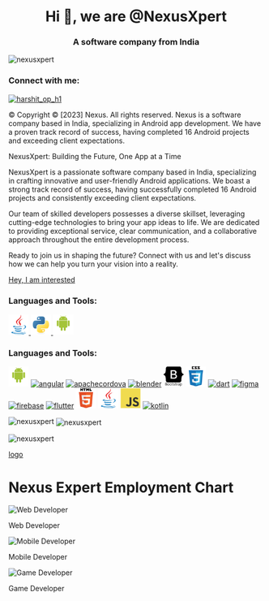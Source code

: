 <h1 align="center">Hi 👋, we are @NexusXpert</h1>
<h3 align="center">A software company from India</h3>

<p align="left"> <img src="https://komarev.com/ghpvc/?username=nexusxpert&label=Profile%20views&color=0e75b6&style=flat" alt="nexusxpert" /> </p>

<h3 align="left">Connect with me:</h3>
<p align="left">
<a href="https://instagram.com/harshit_op_h1" target="blank"><img align="center" src="https://raw.githubusercontent.com/rahuldkjain/github-profile-readme-generator/master/src/images/icons/Social/instagram.svg" alt="harshit_op_h1" height="30" width="40" /></a>
</p>

<p>© Copyright &copy; [2023] Nexus. All rights reserved. Nexus is a software company based in India, specializing in Android app development. We have a proven track record of success, having completed 16 Android projects and exceeding client expectations.</p>

NexusXpert: Building the Future, One App at a Time

NexusXpert is a passionate software company based in India, specializing in crafting innovative and user-friendly Android applications. We boast a strong track record of success, having successfully completed 16 Android projects and consistently exceeding client expectations.

Our team of skilled developers possesses a diverse skillset, leveraging cutting-edge technologies to bring your app ideas to life. We are dedicated to providing exceptional service, clear communication, and a collaborative approach throughout the entire development process.

Ready to join us in shaping the future? Connect with us and let's discuss how we can help you turn your vision into a reality.

<a href="https://wa.me/+918009773835?text=Hey,%20I%20am%20interested" class="mega-button">
  Hey, I am interested
</a>





<h3 align="left">Languages and Tools:</h3>
<p align="left"> 
  <!-- Updated order of languages -->
  <a href="https://www.java.com" target="_blank" rel="noreferrer"> <img src="https://raw.githubusercontent.com/devicons/devicon/master/icons/java/java-original.svg" alt="java" width="40" height="40"/> </a>
  <a href="https://www.python.org" target="_blank" rel="noreferrer"> <img src="https://raw.githubusercontent.com/devicons/devicon/master/icons/python/python-original.svg" alt="python" width="40" height="40"/> </a>
  <a href="https://developer.android.com" target="_blank" rel="noreferrer"> <img src="https://raw.githubusercontent.com/devicons/devicon/master/icons/android/android-original-wordmark.svg" alt="android" width="40" height="40"/> </a>
  <h3 align="left">Languages and Tools:</h3>
<p align="left">
  <a href="https://developer.android.com" target="_blank" rel="noreferrer"><img src="https://raw.githubusercontent.com/devicons/devicon/master/icons/android/android-original-wordmark.svg" alt="android" width="40" height="40"/></a>
  <a href="https://angular.io" target="_blank" rel="noreferrer"><img src="https://angular.io/assets/images/logos/angular/angular.svg" alt="angular" width="40" height="40"/></a>
  <a href="https://cordova.apache.org/" target="_blank" rel="noreferrer"><img src="https://www.vectorlogo.zone/logos/apache_cordova/apache_cordova-icon.svg" alt="apachecordova" width="40" height="40"/></a>
  <a href="https://www.blender.org/" target="_blank" rel="noreferrer"><img src="https://download.blender.org/branding/community/blender_community_badge_white.svg" alt="blender" width="40" height="40"/></a>
  <a href="https://getbootstrap.com" target="_blank" rel="noreferrer"><img src="https://raw.githubusercontent.com/devicons/devicon/master/icons/bootstrap/bootstrap-plain-wordmark.svg" alt="bootstrap" width="40" height="40"/></a>
  <a href="https://www.w3schools.com/css/" target="_blank" rel="noreferrer"><img src="https://raw.githubusercontent.com/devicons/devicon/master/icons/css3/css3-original-wordmark.svg" alt="css3" width="40" height="40"/></a>
  <a href="https://dart.dev" target="_blank" rel="noreferrer"><img src="https://www.vectorlogo.zone/logos/dartlang/dartlang-icon.svg" alt="dart" width="40" height="40"/></a>
  <a href="https://www.figma.com/" target="_blank" rel="noreferrer"><img src="https://www.vectorlogo.zone/logos/figma/figma-icon.svg" alt="figma" width="40" height="40"/></a>
  <a href="https://firebase.google.com/" target="_blank" rel="noreferrer"><img src="https://www.vectorlogo.zone/logos/firebase/firebase-icon.svg" alt="firebase" width="40" height="40"/></a>
  <a href="https://flutter.dev" target="_blank" rel="noreferrer"><img src="https://www.vectorlogo.zone/logos/flutterio/flutterio-icon.svg" alt="flutter" width="40" height="40"/></a>
  <a href="https://www.w3.org/html/" target="_blank" rel="noreferrer"><img src="https://raw.githubusercontent.com/devicons/devicon/master/icons/html5/html5-original-wordmark.svg" alt="html5" width="40" height="40"/></a>
  <a href="https://www.java.com" target="_blank" rel="noreferrer"><img src="https://raw.githubusercontent.com/devicons/devicon/master/icons/java/java-original.svg" alt="java" width="40" height="40"/></a>
  <a href="https://developer.mozilla.org/en-US/docs/Web/JavaScript" target="_blank" rel="noreferrer"><img src="https://raw.githubusercontent.com/devicons/devicon/master/icons/javascript/javascript-original.svg" alt="javascript" width="40" height="40"/></a>
  <a href="https://kotlinlang.org" target="_blank" rel="noreferrer"><img src="https://www.vectorlogo.zone/logos/kotlinlang/kotlinlang-icon.svg" alt="kotlin" width="40" height="40"/></a>
  <!-- ... (add other icons similarly) ... -->
</p>

</p>

<!-- Updated GitHub stats to emphasize Java, Python, and number one status -->
<p><img align="left" src="https://github-readme-stats.vercel.app/api/top-langs?username=nexusxpert&show_icons=true&locale=en&layout=compact" alt="nexusxpert" /></p>

<p>&nbsp;<img align="center" src="https://github-readme-stats.vercel.app/api?username=nexusxpert&show_icons=true&locale=en" alt="nexusxpert" /></p>

<p><img align="center" src="https://github-readme-streak-stats.herokuapp.com/?user=nexusxpert&" alt="nexusxpert" /></p>



<!DOCTYPE html>
<html lang="en">
<head>
  
  [logo](https://github.com/NexusXpert/NexusXpert/assets/141859828/cb45e284-e737-43d8-8bbc-454a92848ecc)
  

</head>
<body>
    <div class="container">
        <h1 class="title">Nexus Expert Employment Chart</h1>
        <div class="chart">
            <img src="[Image of a web developer]" alt="Web Developer" class="image">
            <p class="description">Web Developer</p>
            <img src="[Image of a mobile developer]" alt="Mobile Developer" class="image">
            <p class="description">Mobile Developer</p>
            <img src="[/home/kali/Downloads/logo.png]" alt="Game Developer" class="image">
            <p class="description">Game Developer</p>
            </div>
    </div>
</body>
</html>

